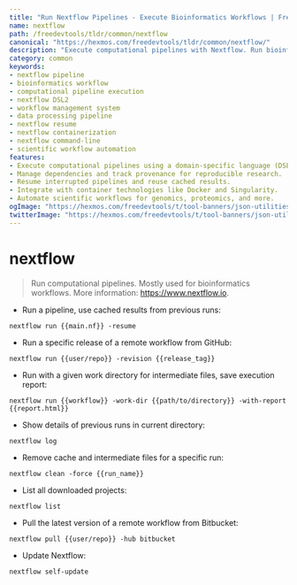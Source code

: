 ```yaml
---
title: "Run Nextflow Pipelines - Execute Bioinformatics Workflows | Free DevTools"
name: nextflow
path: /freedevtools/tldr/common/nextflow
canonical: "https://hexmos.com/freedevtools/tldr/common/nextflow/"
description: "Execute computational pipelines with Nextflow. Run bioinformatics workflows, manage dependencies, and track results efficiently. Free online tool, no registration required."
category: common
keywords:
- nextflow pipeline
- bioinformatics workflow
- computational pipeline execution
- nextflow DSL2
- workflow management system
- data processing pipeline
- nextflow resume
- nextflow containerization
- nextflow command-line
- scientific workflow automation
features:
- Execute computational pipelines using a domain-specific language (DSL).
- Manage dependencies and track provenance for reproducible research.
- Resume interrupted pipelines and reuse cached results.
- Integrate with container technologies like Docker and Singularity.
- Automate scientific workflows for genomics, proteomics, and more.
ogImage: "https://hexmos.com/freedevtools/t/tool-banners/json-utilities-banner.png"
twitterImage: "https://hexmos.com/freedevtools/t/tool-banners/json-utilities-banner.png"
---
```


# nextflow

> Run computational pipelines. Mostly used for bioinformatics workflows.
> More information: <https://www.nextflow.io>.

- Run a pipeline, use cached results from previous runs:

`nextflow run {{main.nf}} -resume`

- Run a specific release of a remote workflow from GitHub:

`nextflow run {{user/repo}} -revision {{release_tag}}`

- Run with a given work directory for intermediate files, save execution report:

`nextflow run {{workflow}} -work-dir {{path/to/directory}} -with-report {{report.html}}`

- Show details of previous runs in current directory:

`nextflow log`

- Remove cache and intermediate files for a specific run:

`nextflow clean -force {{run_name}}`

- List all downloaded projects:

`nextflow list`

- Pull the latest version of a remote workflow from Bitbucket:

`nextflow pull {{user/repo}} -hub bitbucket`

- Update Nextflow:

`nextflow self-update`
